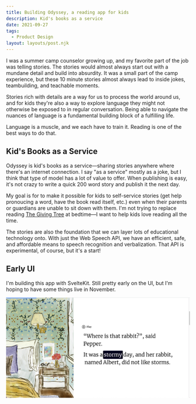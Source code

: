 ```yaml
---
title: Building Odyssey, a reading app for kids
description: Kid's books as a service
date: 2021-09-27
tags:
  - Product Design
layout: layouts/post.njk
---
```


I was a summer camp counselor growing up, and my favorite part of the job was telling stories. The stories would almost always start out with a mundane detail and build into absurdity. It was a small part of the camp experience, but these 10 minute stories almost always lead to inside jokes, teambuilding, and teachable moments.

Stories rich with details are a way for us to process the world around us, and for kids they're also a way to explore language they might not otherwise be exposed to in regular conversation. Being able to navigate the nuances of language is a fundamental building block of a fulfilling life. 

Language is a muscle, and we each have to train it. Reading is one of the best ways to do that. 

## Kid's Books as a Service
Odyssey is kid's books as a service—sharing stories anywhere where there's an internet connection. I say "as a service" mostly as a joke, but I think that type of model has a lot of value to offer. When publishing is easy, it's not crazy to write a quick 200 word story and publish it the next day.

My goal is for to make it possible for kids to self-service stories (get help pronoucing a word, have the book read itself, etc.) even when their parents or guardians are unable to sit down with them. I'm not trying to replace reading [The Giving Tree](https://en.wikipedia.org/wiki/The_Giving_Tree) at bedtime—I want to help kids love reading all the time.

The stories are also the foundation that we can layer lots of educational technology onto. With just the Web Speech API, we have an efficient, safe, and affordable means to speech recognition and verbalization. That API is experimental, of course, but it's a start!

## Early UI
I'm building this app with SvelteKit. Still pretty early on the UI, but I'm hoping to have some things live in November.

![Early Odyssey interface](/img/early-odyssey-ui.png)

